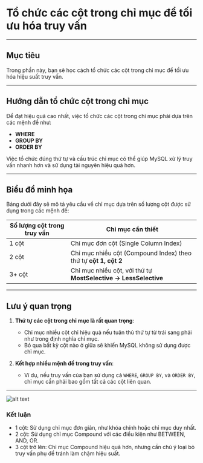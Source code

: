 # **Tổ chức các cột trong chỉ mục để tối ưu hóa truy vấn**

---

## **Mục tiêu**
Trong phần này, bạn sẽ học cách tổ chức các cột trong chỉ mục để tối ưu hóa hiệu suất truy vấn.

---

## **Hướng dẫn tổ chức cột trong chỉ mục**
Để đạt hiệu quả cao nhất, việc tổ chức các cột trong chỉ mục phải dựa trên các mệnh đề như:
- **WHERE**
- **GROUP BY**
- **ORDER BY**

Việc tổ chức đúng thứ tự và cấu trúc chỉ mục có thể giúp MySQL xử lý truy vấn nhanh hơn và sử dụng tài nguyên hiệu quả hơn.

---

## **Biểu đồ minh họa**
Bảng dưới đây sẽ mô tả yêu cầu về chỉ mục dựa trên số lượng cột được sử dụng trong các mệnh đề:

| **Số lượng cột trong truy vấn** | **Chỉ mục cần thiết**               |
|----------------------------------|-------------------------------------|
| 1 cột                           | Chỉ mục đơn cột (Single Column Index) |
| 2 cột                           | Chỉ mục nhiều cột (Compound Index) theo thứ tự **cột 1, cột 2** |
| 3+ cột                          | Chỉ mục nhiều cột, với thứ tự **MostSelective → LessSelective** |

---

## **Lưu ý quan trọng**
1. **Thứ tự các cột trong chỉ mục là rất quan trọng**:
   - Chỉ mục nhiều cột chỉ hiệu quả nếu tuân thủ thứ tự từ trái sang phải như trong định nghĩa chỉ mục.
   - Bỏ qua bất kỳ cột nào ở giữa sẽ khiến MySQL không sử dụng được chỉ mục.

2. **Kết hợp nhiều mệnh đề trong truy vấn**:
   - Ví dụ, nếu truy vấn của bạn sử dụng cả `WHERE`, `GROUP BY`, và `ORDER BY`, chỉ mục cần phải bao gồm tất cả các cột liên quan.

---
![alt text](1.png)
### Kết luận
- 1 cột: Sử dụng chỉ mục đơn giản, như khóa chính hoặc chỉ mục duy nhất.
- 2 cột: Sử dụng chỉ mục Compound với các điều kiện như BETWEEN, AND, OR.
- 3 cột trở lên: Chỉ mục Compound hiệu quả hơn, nhưng cần chú ý loại bỏ truy vấn phụ để tránh làm chậm hiệu suất.
